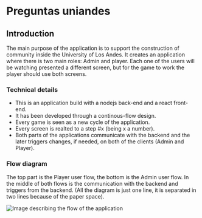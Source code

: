 # Preguntas uniandes

## Introduction

The main purpose of the application is to support the construction of community inside the University of Los Andes. It creates an application where there is two main roles: Admin and player. Each one of the users will be watching presented a different screen, but for the game to work the player should use both screens.

### Technical details
- This is an application build with a nodejs back-end and a react front-end.
- It has been developed through a continous-flow design.
- Every game is seen as a new cycle of the application.
- Every screen is realted to a step #x (being x a number).
- Both parts of the applications communicate with the backend and the later triggers changes, if needed, on both of the clients (Admin and Player).

### Flow diagram

The top part is the Player user flow, the bottom is the Admin user flow. In the middle of both flows is the communication with the backend and triggers from the backend. (All the diagram is just one line, it is separated in two lines because of the paper space).

![Image describing the flow of the application](https://i.imgur.com/bHxNnkB.jpg)
